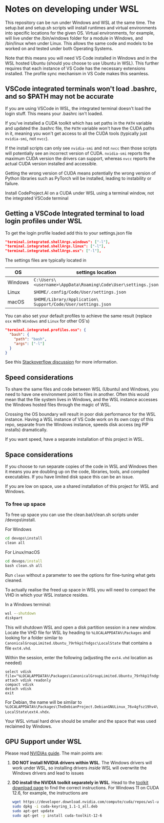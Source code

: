 # Notes on developing under WSL

This repository can be run under Windows and WSL at the same time. The setup.bat
and setup.sh scripts will install runtimes and virtual environments into specific
locations for the given OS. Virtual environments, for example, will live under
the /bin/windows folder for a module in Windows, and /bin/linux when under Linux.
This allows the same code and models to be worked on and tested under both 
Operating Systems.

Note that this means you will need VS Code installed in Windows and in the WSL
hosted Ubuntu (should you choose to use Ubuntu in WSL). This further requires
that each instance of VS Code has the necessary extensions installed. The
profile sync mechanism in VS Code makes this seamless.

## VSCode integrated terminals won't load .bashrc, and so $PATH may not be accurate

If you are using VSCode in WSL, the integrated terminal doesn't load the login 
stuff. This means your .bashrc isn't loaded.

If you've installed a CUDA toolkit which has set paths in the `PATH` variable 
and updated the .bashrc file, the `PATH` variable won't have the CUDA paths in 
it, meaning you won't get access to all the CUDA tools (typically just 
`nvidia-smi`, not `nvcc`).

If the install scripts can only see `nvidia-smi` and not `nvcc` then those 
scripts will potentially see an incorrect version of CUDA. `nvidia-smi` reports
the maximum CUDA version the drivers can support, whereas `nvcc` reports the 
actual CUDA version installed and accessible.

Getting the wrong version of CUDA means potentially the wrong version of Python 
libraries such as PyTorch will be installed, leading to instability or failure.

Install CodeProject.AI on a CUDA under WSL using a terminal window, not the 
integrated VSCode terminal

## Getting a VSCode Integrated terminal to load login profiles under WSL

To get the login profile loaded add this to your settings.json file

```json
"terminal.integrated.shellArgs.windows": ["-l"],
"terminal.integrated.shellArgs.linux": ["-l"],
"terminal.integrated.shellArgs.osx": ["-l"],
```
The settings files are typically located in

| OS      | settings location                                             |
|---------|---------------------------------------------------------------|
| Windows | `C:\Users\<username>\AppData\Roaming\Code\User\settings.json` |
| Linux   | `$HOME/.config/Code/User/settings.json`                       |
| macOS   | `$HOME/Library/Application\ Support/Code/User/settings.json`  |

You can also set your default profiles to achieve the same result (replace `osx`
with `Windows` and `Linux` for other OS's) 

```json
"terminal.integrated.profiles.osx": {
  "bash": {
    "path": "bash",
    "args": ["-l"]
  }
} 
```

See this [Stackoverflow discussion](https://stackoverflow.com/questions/51820921/vscode-integrated-terminal-doesnt-load-bashrc-or-bash-profile) for more information.

## Speed considerations

To share the same files and code between WSL (Ubuntu) and Windows, you need to
have one environment point to files in another. Often this would mean that the
file system lives in Windows, and the WSL instance accesses the Windows hosted
files through the magic of WSL. 

Crossing the OS boundary will result in poor disk performance for the WSL
instance. Having a WSL instance of VS Code work on its own copy of this repo,
separate from the Windows instance, speeds disk access (eg PIP installs)
dramatically.

If you want speed, have a separate installation of this project in WSL.

## Space considerations

If you choose to run separate copies of the code in WSL and Windows then it means
you are doubling up on the code, libraries, tools, and compiled executables. If
you have limited disk space this can be an issue.

If you are low on space, use a shared installation of this project for WSL and
Windows.

### To free up space

To free up space you can use the clean.bat/clean.sh scripts under
/devops\install.

For Windows
```cmd 
cd devops\install
clean all
```
For Linux/macOS
```cmd 
cd devops/install
bash clean.sh all
```

Run `clean` without a parameter to see the options for fine-tuning what gets
cleaned.

To actually realise the freed up space in WSL you will need to compact the VHD
in which your WSL instance resides.

In a Windows terminal:

```cmd 
wsl --shutdown
diskpart
```

This will shutdown WSL and open a disk partition session in a new window. Locate
the VHD file for WSL by heading to `%LOCALAPPDATA%\Packages` and looking for a 
folder similar to `CanonicalGroupLimited.Ubuntu_79rhkp1fndgsc\LocalState` that
contains a file `ext4.vhd`.

Within the session, enter the following (adjusting the `ext4.vhd` location as needed)

```text
select vdisk file="%LOCALAPPDATA%\Packages\CanonicalGroupLimited.Ubuntu_79rhkp1fndgsc\LocalState\ext4.vhdx"
attach vdisk readonly
compact vdisk
detach vdisk
exit
```

For Debian, the name will be similar to `%LOCALAPPDATA%\Packages\TheDebianProject.DebianGNULinux_76v4gfsz19hv4\LocalState\ext4.vhdx`.

Your WSL virtual hard drive should be smaller and the space that was used 
reclaimed by Windows.

## GPU Support under WSL

Please read [NVIDIAs guide](https://docs.nvidia.com/cuda/wsl-user-guide/index.html#step-1-install-nvidia-driver-for-gpu-support). The main points are:

1. **DO NOT install NVIDIA drivers within WSL**. The Windows drivers will work under WSL, so installing drivers *inside* WSL will overwrite the Windows drivers and lead to issues

2. **DO install the NVIDIA toolkit separately in WSL**. Head to the [toolkit download page](https://developer.nvidia.com/cuda-downloads?target_os=Linux&target_arch=x86_64&Distribution=WSL-Ubuntu&target_version=2.0&target_type=deb_network) to find the correct instructions. For Windows 11 on CUDA 12.6, for example, the instructions are

    ``` bash
    wget https://developer.download.nvidia.com/compute/cuda/repos/wsl-ubuntu/x86_64/cuda-keyring_1.1-1_all.deb
    sudo dpkg -i cuda-keyring_1.1-1_all.deb
    sudo apt-get update
    sudo apt-get -y install cuda-toolkit-12-6
    ```